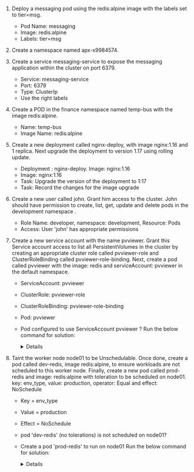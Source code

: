 1. Deploy a messaging pod using the redis:alpine image with the labels set to tier=msg.
   - Pod Name: messaging
   - Image: redis:alpine
   - Labels: tier=msg

2. Create a namespace named apx-x9984574.

3. Create a service messaging-service to expose the messaging application within the cluster on port 6379.
   - Service: messaging-service
   - Port: 6379
   - Type: ClusterIp
   - Use the right labels

4. Create a POD in the finance namespace named temp-bus with the image redis:alpine.
   - Name: temp-bus
   - Image Name: redis:alpine

5. Create a new deployment called nginx-deploy, with image nginx:1.16 and 1 replica. Next upgrade the deployment to version 1.17 using rolling update.
   - Deployment : nginx-deploy. Image: nginx:1.16
   - Image: nginx:1.16
   - Task: Upgrade the version of the deployment to 1:17
   - Task: Record the changes for the image upgrade

6. Create a new user called john. Grant him access to the cluster. John should have permission to create, list, get, update and delete pods in the development namespace .
   - Role Name: developer, namespace: development, Resource: Pods
   - Access: User 'john' has appropriate permissions

7. Create a new service account with the name pvviewer. Grant this Service account access to list all PersistentVolumes in the cluster by creating an appropriate cluster role called pvviewer-role and ClusterRoleBinding called pvviewer-role-binding.
   Next, create a pod called pvviewer with the image: redis and serviceAccount: pvviewer in the default namespace.
   - ServiceAccount: pvviewer
   - ClusterRole: pvviewer-role
   - ClusterRoleBinding: pvviewer-role-binding
   - Pod: pvviewer
   - Pod configured to use ServiceAccount pvviewer ?
   Run the below command for solution: 

     <details>

     ```
     kubectl create serviceaccount pvviewer
     kubectl create clusterrole pvviewer-role --resource=persistentvolumes --verb=list
     kubectl create clusterrolebinding pvviewer-role-binding --clusterrole=pvviewer-role --serviceaccount=default:pvviewer
     ```

     ```
     apiVersion: v1
     kind: Pod
     metadata:
       creationTimestamp: null
       labels:
         run: pvviewer
       name: pvviewer
     spec:
       containers:
       - image: redis
         name: pvviewer
         resources: {}
       serviceAccountName: pvviewer
     ```
     </details>

8. Taint the worker node node01 to be Unschedulable. Once done, create a pod called dev-redis, image redis:alpine, to ensure workloads are not scheduled to this worker node. Finally, create a new pod called prod-redis and image: redis:alpine with toleration to be scheduled on node01.
   key: env_type, value: production, operator: Equal and effect: NoSchedule
   - Key = env_type
   - Value = production
   - Effect = NoSchedule
   - pod 'dev-redis' (no tolerations) is not scheduled on node01?
   - Create a pod 'prod-redis' to run on node01
   Run the below command for solution: 
 
     <details>
 
     ```
     kubectl taint node node01 env_type=production:NoSchedule
     ```

     Deploy `dev-redis` pod and to ensure that workloads are not scheduled to this `node01` worker node.
     ```
     kubectl run dev-redis --image=redis:alpine

     kubectl get pods -owide
     ```

     Deploy new pod `prod-redis` with toleration to be scheduled on `node01` worker node.
     ```
     apiVersion: v1
     kind: Pod
     metadata:
       name: prod-redis
     spec:
       containers:
       - name: prod-redis
         image: redis:alpine
       tolerations:
       - effect: NoSchedule
         key: env_type
         operator: Equal
         value: production     
     ```

     View the pods with short details: 
     ```
     kubectl get pods -owide | grep prod-redis
     ```
     </details>
